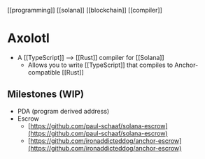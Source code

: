 [[programming]] [[solana]] [[blockchain]] [[compiler]]

# Axolotl
- A [[TypeScript]] --> [[Rust]] compiler for [[Solana]]
	- Allows you to write [[TypeScript]] that compiles to Anchor-compatible [[Rust]]

## Milestones (WIP)
-   PDA (program derived address)
-   Escrow
	-   [https://github.com/paul-schaaf/solana-escrow](https://github.com/paul-schaaf/solana-escrow)
	-   [https://github.com/ironaddicteddog/anchor-escrow](https://github.com/ironaddicteddog/anchor-escrow)